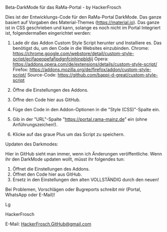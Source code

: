 Beta-DarkMode für das RaMa-Portal - by HackerFrosch



Dies ist der Entwicklungs-Code für den RaMa-Portal DarkMode. Das ganze basiert auf Vorgaben des Material-Themes (https://material.io). 
Das ganze ist in CSS geschrieben und kann, solange es noch nicht im Portal Integriert ist, folgendermaßen eingerichtet werden:

1.	Lade dir das Addon Custom Style Script herunter und Installiere es. Das benötigst du, um den Code in die Websites einzubinden.
    	Chrome: https://chrome.google.com/webstore/detail/custom-style-script/ecjfaoeopefafjpdgnfcjnhinpbldjij 
	Opera: https://addons.opera.com/de/extensions/details/custom-style-script/ 
	Firefox: https://addons.mozilla.org/de/firefox/addon/custom-style-script/ 
	Source-Code: https://github.com/bappi-d-great/custom-style-script

2.	Öffne die Einstellungen des Addons.
3.	Öffne den Code hier aus GitHub.
4.	Füge den Code in den Addon-Optionen in die "Style (CSS)"-Spalte ein.
5. 	Gib in der "URL"-Spalte "https://portal.rama-mainz.de" ein (ohne Anführungszeichen!).
5.	Klicke auf das graue Plus um das Script zu speichern.



Updaten des Darkmodes:

Hier in GitHub sieht man immer, wenn ich Änderungen veröffentliche. Wenn ihr den DarkMode updaten wollt, müsst ihr folgendes tun:

1.	Öffnet die Einstellungen des Addons.
2.	Öffnet den Code hier aus GitHub.
3.	Ersetz in den Einstellungen den alten VOLLSTÄNDIG durch den neuen!


Bei Problemen, Vorschlägen oder Bugreports schreibt mir (Portal, WhatsApp oder E-Mail)!

Lg

HackerFrosch



E-Mail: HackerFrosch.GitHub@gmail.com
